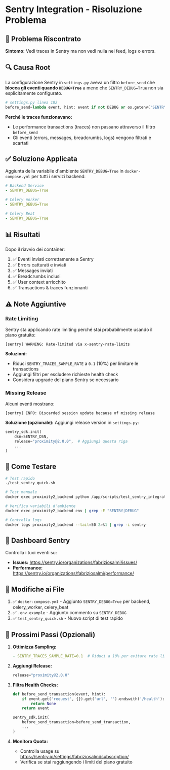 # Sentry Integration - Risoluzione Problema

## 🐛 Problema Riscontrato

**Sintomo:** Vedi traces in Sentry ma non vedi nulla nei feed, logs o errors.

## 🔍 Causa Root

La configurazione Sentry in `settings.py` aveva un filtro `before_send` che **blocca gli eventi quando `DEBUG=True`** a meno che `SENTRY_DEBUG=True` non sia esplicitamente configurato.

```python
# settings.py linea 182
before_send=lambda event, hint: event if not DEBUG or os.getenv('SENTRY_DEBUG', 'False') == 'True' else None,
```

**Perché le traces funzionavano:**
- Le performance transactions (traces) non passano attraverso il filtro `before_send`
- Gli eventi (errors, messages, breadcrumbs, logs) vengono filtrati e scartati

## ✅ Soluzione Applicata

Aggiunta della variabile d'ambiente `SENTRY_DEBUG=True` in `docker-compose.yml` per tutti i servizi backend:

```yaml
# Backend Service
- SENTRY_DEBUG=True

# Celery Worker
- SENTRY_DEBUG=True

# Celery Beat
- SENTRY_DEBUG=True
```

## 📊 Risultati

Dopo il riavvio dei container:

1. ✅ Eventi inviati correttamente a Sentry
2. ✅ Errors catturati e inviati
3. ✅ Messages inviati
4. ✅ Breadcrumbs inclusi
5. ✅ User context arricchito
6. ✅ Transactions & traces funzionanti

## ⚠️ Note Aggiuntive

### Rate Limiting
Sentry sta applicando rate limiting perché stai probabilmente usando il piano gratuito:
```
[sentry] WARNING: Rate-limited via x-sentry-rate-limits
```

**Soluzioni:**
- Riduci `SENTRY_TRACES_SAMPLE_RATE` a `0.1` (10%) per limitare le transactions
- Aggiungi filtri per escludere richieste health check
- Considera upgrade del piano Sentry se necessario

### Missing Release
Alcuni eventi mostrano:
```
[sentry] INFO: Discarded session update because of missing release
```

**Soluzione (opzionale):**
Aggiungi release version in `settings.py`:
```python
sentry_sdk.init(
    dsn=SENTRY_DSN,
    release="proximity@2.0.0",  # Aggiungi questa riga
    ...
)
```

## 🧪 Come Testare

```bash
# Test rapido
./test_sentry_quick.sh

# Test manuale
docker exec proximity2_backend python /app/scripts/test_sentry_integration.py

# Verifica variabili d'ambiente
docker exec proximity2_backend env | grep -E "SENTRY|DEBUG"

# Controlla logs
docker logs proximity2_backend --tail=50 2>&1 | grep -i sentry
```

## 🔗 Dashboard Sentry

Controlla i tuoi eventi su:
- **Issues:** https://sentry.io/organizations/fabriziosalmi/issues/
- **Performance:** https://sentry.io/organizations/fabriziosalmi/performance/

## 📝 Modifiche ai File

1. ✅ `docker-compose.yml` - Aggiunto `SENTRY_DEBUG=True` per backend, celery_worker, celery_beat
2. ✅ `.env.example` - Aggiunto commento su `SENTRY_DEBUG`
3. ✅ `test_sentry_quick.sh` - Nuovo script di test rapido

## 🎯 Prossimi Passi (Opzionali)

1. **Ottimizza Sampling:**
   ```yaml
   - SENTRY_TRACES_SAMPLE_RATE=0.1  # Riduci a 10% per evitare rate limiting
   ```

2. **Aggiungi Release:**
   ```python
   release="proximity@2.0.0"
   ```

3. **Filtra Health Checks:**
   ```python
   def before_send_transaction(event, hint):
       if event.get('request', {}).get('url', '').endswith('/health'):
           return None
       return event
   
   sentry_sdk.init(
       before_send_transaction=before_send_transaction,
       ...
   )
   ```

4. **Monitora Quota:**
   - Controlla usage su https://sentry.io/settings/fabriziosalmi/subscription/
   - Verifica se stai raggiungendo i limiti del piano gratuito
